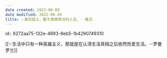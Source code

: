 ```yaml
---
date created: 2022-06-09
date modified: 2022-08-20
title: ✨真的猛士，敢于直面惨淡的人生。--鲁迅
---
```


id:: 6272aa75-132e-4693-8eb5-1b4290749310

[[✨生活中只有一种英雄主义，那就是在认清生活真相之后依然热爱生活。--罗曼罗兰]]
